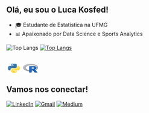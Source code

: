 ## Olá, eu sou o Luca Kosfed!
- 🎓 Estudante de Estatística na UFMG
- 📊 Apaixonado por Data Science e Sports Analytics

![Top Langs](https://github-readme-stats.vercel.app/api/top-langs/?username=LKosfeld&layout=compact&theme=transparent)
[![Top Langs](https://github-readme-stats.vercel.app/api/top-langs/?username=LKosfeld&layout=donut&theme=transparent)](https://github.com/LKosfeld/github-readme-stats)
<div style="display: inline_block"><br>
  <img align="center" alt="Python" height="30" width="40" src="https://raw.githubusercontent.com/devicons/devicon/master/icons/python/python-original.svg">
  <img align="center" alt="R" height="30" width="40" src="https://raw.githubusercontent.com/devicons/devicon/master/icons/r/r-original.svg">


## Vamos nos conectar!
[![LinkedIn](https://img.shields.io/badge/-LinkedIn-blue?style=flat&logo=Linkedin&logoColor=white)](https://linkedin.com/in/lucakosfeld)
[![Gmail](https://img.shields.io/badge/-Gmail-D14836?style=flat&logo=Gmail&logoColor=white)](mailto:luca.kosfeld@gmail.com)
[![Medium](https://img.shields.io/badge/-Medium-00AB6C?style=flat&logo=Medium&logoColor=white)](https://medium.com/@luca.kosfeld)
<!--
**LKosfeld/LKosfeld** is a ✨ _special_ ✨ repository because its `README.md` (this file) appears on your GitHub profile.

Here are some ideas to get you started:

- 🔭 I’m currently working on ...
- 🌱 I’m currently learning ...
- 👯 I’m looking to collaborate on ...
- 🤔 I’m looking for help with ...
- 💬 Ask me about ...
- 📫 How to reach me: ...
- 😄 Pronouns: ...
- ⚡ Fun fact: ...
-->
